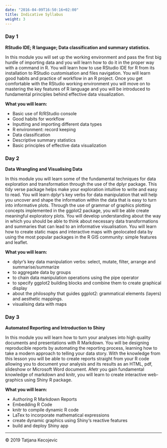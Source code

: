 ```yaml
---
date: "2016-04-09T16:50:16+02:00"
title: Indicative Syllabus
weight: 3
---
```


### Day 1
**RStudio IDE; R language; Data classification and summary statistics.**

In this module you will set up the working environment and pass the first big hurdle of importing data and you will learn how to do it in the proper way with a command in R. You will learn how to use RStudio IDE for R from its installation to RStudio customisation and files navigation. You will learn good habits and practice of workflow in an R project. Once you get comfortable with the RStudio working environment you will move on to mastering the key features of R language and you will be introduced to fundamental principles behind effective data visualization. 

**What you will learn:**

* Basic use of R/RStudio console
* Good habits for workflow
* Inputting and importing different data types
* R environment: record keeping
* Data classification
* Descriptive summary statistics
* Basic principles of effective data visualization

### Day 2

**Data Wrangling and Visualising Data**

In this module you will learn some of the fundamental techniques for data exploration and transformation through the use of the dplyr package. This tidy verse package helps make your exploration intuitive to write and easy to read. You will learn dplyr’s key verbs for data manipulation that will help you uncover and shape the information within the data that is easy to turn into informative plots. Through the use of grammar of graphics plotting concepts implemented in the ggplot2 package, you will be able create meaningful exploratory plots. You will develop understanding about the way in which you should be able to think about necessary data transformations and summaries that can lead to an informative visualisation. You will learn how to create static maps and interactive maps with geolocated data by using the most popular packages in the R GIS community: simple features and leaflet.

**What you will learn:**

* dplyr’s key data manipulation verbs: select, mutate, filter, arrange and summarise/summarize
* to aggregate data by groups
* to chain data manipulation operations using the pipe operator
* to specify ggplot2 building blocks and combine them to create graphical display
* about the philosophy that guides ggplot2: grammatical elements (layers) and aesthetic mappings.
* visualising data with maps

### Day 3

**Automated Reporting and Introduction to Shiny**

In this module you will learn how to turn your analyses into high quality documents and presentations with R Markdown. You will be designing reproducible reports by automating the reporting process, learning how to take a modern approach to telling your data story. With the knowledge from this lesson you will be able to create reports straight from your R code allowing you to document your analysis and its results as an HTML, pdf, slideshow or Microsoft Word document. Afetr you gain fundamental knowledge of markdown and knitr, you will learn to create interactive web-graphics using Shiny R package.


**What you will learn:**

*	Authoring R Markdown Reports
*	Embedding R Code
*	knitr to compile dynamic R code
*	LaTex to incorporate mathematical expressions
*	create dynamic graphics using Shiny‘s reactive features
* build and deploy Shiny app

-----------------------------
© 2019 Tatjana Kecojevic
